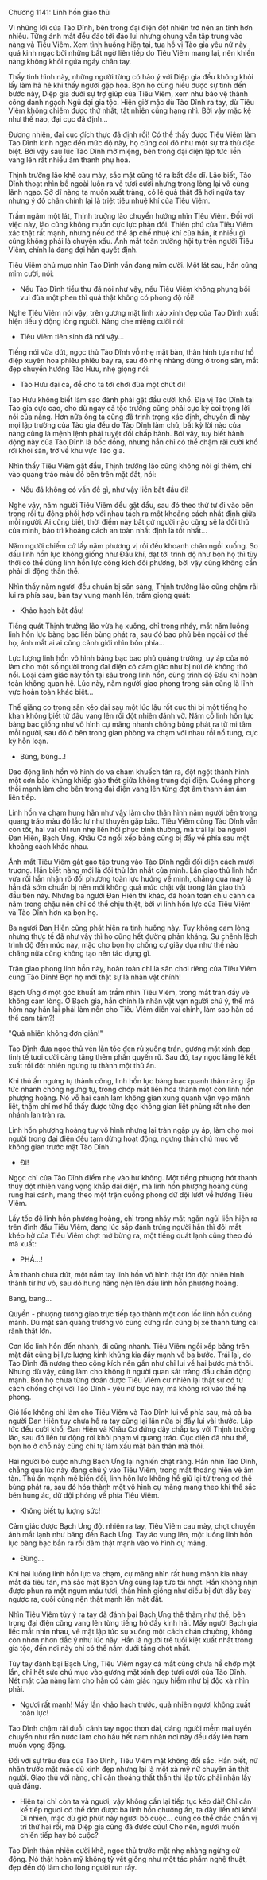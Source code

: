 




Chương 1141: Linh hồn giao thủ


Vì những lời của Tào Dĩnh, bên trong đại điện đột nhiên trở nên an tĩnh hơn nhiều. Từng ánh mắt đều đảo tới đảo lui nhưng chung vẫn tập trung vào nàng và Tiêu Viêm. Xem tình huống hiện tại, tựa hồ vị Tào gia yêu nữ này quá kinh ngạc bởi những bất ngờ liên tiếp do Tiêu Viêm mang lại, nên khiến nàng không khỏi ngứa ngáy chân tay.

Thấy tình hình này, những người từng có hảo ý với Diệp gia đều không khỏi lấy làm hả hê khi thấy người gặp họa. Bọn họ cũng hiểu được sự tình đến bước này, Diệp gia dưới sự trợ giúp của Tiêu Viêm, xem như bảo vệ thành công danh ngạch Ngũ đại gia tộc. Hiện giờ mặc dù Tào Dĩnh ra tay, dù Tiêu Viêm không chiếm được thứ nhất, tất nhiên cũng hạng nhì. Bởi vậy mặc kệ như thế nào, đại cục đã định...

Đương nhiên, đại cục đích thực đã định rồi! Có thể thấy được Tiêu Viêm làm Tào Dĩnh kinh ngạc đến mức độ này, họ cũng coi đó như một sự trả thù đặc biệt. Bởi vậy sau lúc Tào Dĩnh mở miệng, bên trong đại điện lập tức liền vang lên rất nhiều âm thanh phụ họa.

Thịnh trưởng lão khẽ cau mày, sắc mặt cũng tỏ ra bất đắc dĩ. Lão biết, Tào Dĩnh thoạt nhìn bề ngoài luôn ra vẻ tươi cười nhưng trong lòng lại vô cùng lãnh ngạo. Sở dĩ nàng ta muốn xuất tràng, có lẽ quả thật đã hơi ngứa tay nhưng ý đồ chân chính lại là triệt tiêu nhuệ khí của Tiêu Viêm.

Trầm ngâm một lát, Thịnh trưởng lão chuyển hướng nhìn Tiêu Viêm. Đối với việc này, lão cũng không muốn cực lực phản đối. Thiên phú của Tiêu Viêm xác thật rất mạnh, nhưng nếu có thể áp chế nhuệ khí của hắn, ít nhiều gì cũng không phải là chuyện xấu. Ánh mắt toàn trường hội tụ trên người Tiêu Viêm, chính là đang đợi hắn quyết định.

Tiêu Viêm chú mục nhìn Tào Dĩnh vẫn đang mỉm cười. Một lát sau, hắn cũng mỉm cười, nói:

- Nếu Tào Dĩnh tiểu thư đã nói như vậy, nếu Tiêu Viêm không phụng bồi vui đùa một phen thì quả thật không có phong độ rồi!

Nghe Tiêu Viêm nói vậy, trên gương mặt linh xảo xinh đẹp của Tào Dĩnh xuất hiện tiếu ý động lòng người. Nàng che miệng cười nói:

- Tiêu Viêm tiên sinh đã nói vậy...

Tiếng nói vừa dứt, ngọc thủ Tào Dĩnh vỗ nhẹ mặt bàn, thân hình tựa như hồ điệp xuyên hoa phiêu phiêu bay ra, sau đó nhẹ nhàng dừng ở trong sân, mắt đẹp chuyển hướng Tào Hưu, nhẹ giọng nói:

- Tào Hưu đại ca, để cho ta tới chơi đùa một chút đi!

Tào Hưu không biết làm sao đành phải gật đầu cười khổ. Địa vị Tào Dĩnh tại Tào gia cực cao, cho dù ngay cả tộc trưởng cũng phải cực kỳ coi trọng lời nói của nàng. Hơn nữa ông ta cũng đã trịnh trọng xác định, chuyến đi này mọi lập trường của Tào gia đều do Tào Dĩnh làm chủ, bất kỳ lời nào của nàng cũng là mệnh lệnh phải tuyệt đối chấp hành. Bởi vậy, tuy biết hành động này của Tào Dĩnh là bốc đồng, nhưng hắn chỉ có thể chậm rãi cười khổ rời khỏi sân, trở về khu vực Tào gia.

Nhìn thấy Tiêu Viêm gật đầu, Thịnh trưởng lão cũng không nói gì thêm, chỉ vào quang tráo màu đỏ bên trên mặt đất, nói:

- Nếu đã không có vấn đề gì, như vậy liền bắt đầu đi!

Nghe vậy, năm người Tiêu Viêm đều gật đầu, sau đó theo thứ tự đi vào bên trong rồi tự động phối hợp với nhau tách ra một khoảng cách nhất định giữa mỗi người. Ai cũng biết, thời điểm này bất cứ người nào cũng sẽ là đối thủ của mình, bảo trì khoảng cách an toàn nhất định là tốt nhất...

Năm người chiếm cứ lấy năm phương vị rồi đều khoanh chân ngồi xuống. So đấu linh hồn lực không giống như Đấu khí, đạt tới trình độ như bọn họ thì tùy thời có thể dùng linh hồn lực công kích đối phương, bởi vậy cũng không cần phải di động thân thể.

Nhìn thấy năm người đều chuẩn bị sẵn sàng, Thịnh trưởng lão cũng chậm rãi lui ra phía sau, bàn tay vung mạnh lên, trầm giọng quát:

- Khảo hạch bắt đầu!

Tiếng quát Thịnh trưởng lão vừa hạ xuống, chỉ trong nháy, mắt năm luồng linh hồn lực bàng bạc liền bùng phát ra, sau đó bao phủ bên ngoài cơ thể họ, ánh mắt ai ai cũng cảnh giới nhìn bốn phía...

Lực lượng linh hồn vô hình bàng bạc bao phủ quảng trường, uy áp của nó làm cho một số người trong đại điện có cảm giác như bị núi đè không thở nổi. Loại cảm giác này tồn tại sâu trong linh hồn, cùng trình độ Đấu khí hoàn toàn không quan hệ. Lúc này, năm người giao phong trong sân cũng là lĩnh vực hoàn toàn khác biệt...

Thế giằng co trong sân kéo dài sau một lúc lâu rốt cục thì bị một tiếng ho khan không biết từ đâu vang lên rồi đột nhiên đánh vỡ. Năm cỗ linh hồn lực bàng bạc giống như vô hình cự mãng nhanh chóng bùng phát ra từ mi tâm mỗi người, sau đó ở bên trong gian phòng va chạm với nhau rồi nổ tung, cực kỳ hỗn loạn.

- Bùng, bùng...!

Dao động linh hồn vô hình do va chạm khuếch tán ra, đột ngột thành hình một cơn bão khủng khiếp gào thét giữa không trung đại điện. Cuồng phong thổi mạnh làm cho bên trong đại điện vang lên từng đợt âm thanh ầm ầm liên tiếp.

Linh hồn va chạm hung hãn như vậy làm cho thân hình năm người bên trong quang tráo màu đỏ lắc lư như thuyền gặp bão. Tiêu Viêm cùng Tào Dĩnh vẫn còn tốt, hai vai chỉ run nhẹ liền hồi phục bình thường, mà trái lại ba người Đan Hiên, Bạch Ưng, Khâu Cơ ngồi xếp bằng cũng bị đẩy về phía sau một khoảng cách khác nhau.

Ánh mắt Tiêu Viêm gắt gao tập trung vào Tào Dĩnh ngồi đối diện cách mười trượng. Hắn biết nàng mới là đối thủ lớn nhất của mình. Lần giao thủ linh hồn vừa rồi hắn nhận rõ đối phương toàn lực hướng về mình, chẳng qua may là hắn đã sớm chuẩn bị nên mới không quá mức chật vật trong lần giao thủ đầu tiên này. Nhưng ba người Đan Hiên thì khác, đã hoàn toàn chịu cảnh cá nằm trong chậu nên chỉ có thể chịu thiệt, bởi vì linh hồn lực của Tiêu Viêm và Tào Dĩnh hơn xa bọn họ.

Ba người Đan Hiên cũng phát hiện ra tình huống này. Tuy không cam lòng nhưng thực tế đã như vậy thì họ cũng hết đường phản kháng. Sự chênh lệch trình độ đến mức này, mặc cho bọn họ chống cự giãy dụa như thế nào chăng nữa cũng không tạo nên tác dụng gì.

Trận giao phong linh hồn này, hoàn toàn chỉ là sân chơi riêng của Tiêu Viêm cùng Tào Dĩnh! Bọn họ mới thật sự là nhân vật chính!

Bạch Ưng ở một góc khuất âm trầm nhìn Tiêu Viêm, trong mắt tràn đầy vẻ không cam lòng. Ở Bạch gia, hắn chính là nhân vật vạn người chú ý, thế mà hôm nay hắn lại phải làm nền cho Tiêu Viêm diễn vai chính, làm sao hắn có thể cam tâm?!

"Quả nhiên không đơn giản!"

Tào Dĩnh đưa ngọc thủ vén làn tóc đen rủ xuống trán, gương mặt xinh đẹp tinh tế tươi cười càng tăng thêm phần quyến rũ. Sau đó, tay ngọc lặng lẽ kết xuất rồi đột nhiên ngưng tụ thành một thủ ấn.

Khi thủ ấn ngưng tụ thành công, linh hồn lực bàng bạc quanh thân nàng lập tức nhanh chóng ngưng tụ, trong chớp mắt liền hóa thành một con linh hồn phượng hoàng. Nó vỗ hai cánh làm không gian xung quanh vặn vẹo mãnh liệt, thậm chí mơ hồ thấy được từng đạo không gian liệt phùng rất nhỏ đen nhánh lan tràn ra.

Linh hồn phượng hoàng tuy vô hình nhưng lại tràn ngập uy áp, làm cho mọi người trong đại điện đều tạm dừng hoạt động, ngưng thần chú mục về không gian trước mặt Tào Dĩnh.

- Đi!

Ngọc chỉ của Tào Dĩnh điểm nhẹ vào hư không. Một tiếng phượng hót thanh thúy đột nhiên vang vọng khắp đại điện, mà linh hồn phượng hoàng cũng rung hai cánh, mang theo một trận cuồng phong dữ dội lướt về hướng Tiêu Viêm.

Lấy tốc độ linh hồn phượng hoàng, chỉ trong nháy mắt ngắn ngủi liền hiện ra trên đỉnh đầu Tiêu Viêm, đang lúc sắp đánh trúng người hắn thì đôi mắt khép hờ của Tiêu Viêm chợt mở bừng ra, một tiếng quát lạnh cũng theo đó mà xuất:

- PHÁ...!

Âm thanh chưa dứt, một nắm tay linh hồn vô hình thật lớn đột nhiên hình thành từ hư vô, sau đó hung hăng nện lên đầu linh hồn phượng hoàng.

Bang, bang...

Quyền - phượng tương giao trực tiếp tạo thành một cơn lốc linh hồn cuồng mãnh. Dù mặt sàn quảng trường vô cùng cứng rắn cũng bị xé thành từng cái rãnh thật lớn.

Cơn lốc linh hồn đến nhanh, đi cũng nhanh. Tiêu Viêm ngồi xếp bằng trên mặt đất cũng bị lực lượng kinh khủng kia đẩy mạnh về ba bước. Trái lại, do Tào Dĩnh đã nương theo công kích nên gần như chỉ lui về hai bước mà thôi. Nhưng dù vậy, cũng làm cho không ít người quan sát tràng đấu chấn động mạnh. Bọn họ chưa từng đoán được Tiêu Viêm cư nhiên lại thật sự có tư cách chống chọi với Tào Dĩnh - yêu nữ bực này, mà không rơi vào thế hạ phong.

Gió lốc không chỉ làm cho Tiêu Viêm và Tào Dĩnh lui về phía sau, mà cả ba người Đan Hiên tuy chưa hề ra tay cũng lại lần nữa bị đẩy lui vài thước. Lập tức đều cười khổ, Đan Hiên và Khâu Cơ đứng dậy chắp tay với Thịnh trưởng lão, sau đó liền tự động rời khỏi phạm vi quang tráo. Cục diện đã như thế, bọn họ ở chỗ này cũng chỉ tự làm xấu mặt bản thân mà thôi.

Hai người bỏ cuộc nhưng Bạch Ưng lại nghiến chặt răng. Hắn nhìn Tào Dĩnh, chẳng qua lúc này đang chú ý vào Tiêu Viêm, trong mắt thoáng hiện vẻ âm tàn. Thủ ấn mạnh mẽ biến đổi, linh hồn lực không hề giữ lại từ trong cơ thể bùng phát ra, sau đó hóa thành một vô hình cự mãng mang theo khí thế sắc bén hung ác, dữ dội phóng về phía Tiêu Viêm.

- Không biết tự lượng sức!

Cảm giác được Bạch Ưng đột nhiên ra tay, Tiêu Viêm cau mày, chợt chuyển ánh mắt lạnh như băng đến Bạch Ưng. Tay áo vung lên, một luồng linh hồn lực bàng bạc bắn ra rồi đâm thật mạnh vào vô hình cự mãng.

- Đùng...

Khi hai luồng linh hồn lực va chạm, cự mãng nhìn rất hung mãnh kia nháy mắt đã tiêu tán, mà sắc mặt Bạch Ưng cũng lập tức tái nhợt. Hắn không nhịn được phun ra một ngụm máu tươi, thân hình giống như diều bị đứt dây bay ngược ra, cuối cùng nện thật mạnh lên mặt đất.

Nhìn Tiêu Viêm tùy ý ra tay đã đánh bại Bạch Ưng thê thảm như thế, bên trong đại điện cũng vang lên từng tiếng hô đầy kinh hãi. Mấy người Bạch gia liếc mắt nhìn nhau, vẻ mặt lập tức sụ xuống một cách chán chường, không còn nhơn nhơn đắc ý như lúc nãy. Hắn là người trẻ tuổi kiệt xuất nhất trong gia tộc, đến nơi này chỉ có thể nằm dưới tầng chót nhất.

Tùy tay đánh bại Bạch Ưng, Tiêu Viêm ngay cả mắt cũng chưa hề chớp một lần, chỉ hết sức chú mục vào gương mặt xinh đẹp tươi cười của Tào Dĩnh. Nét mặt của nàng làm cho hắn có cảm giác nguy hiểm như bị độc xà nhìn phải.

- Ngươi rất mạnh! Mấy lần khảo hạch trước, quả nhiên ngươi không xuất toàn lực!

Tào Dĩnh chậm rãi duỗi cánh tay ngọc thon dài, dáng người mềm mại uyển chuyển như rắn nước làm cho hầu hết nam nhân nơi này đều dấy lên ham muốn vọng động.

Đối với sự trêu đùa của Tào Dĩnh, Tiêu Viêm mặt không đổi sắc. Hắn biết, nữ nhân trước mặt mặc dù xinh đẹp nhưng lại là một xà mỹ nữ chuyên ăn thịt người. Giao thủ với nàng, chỉ cần thoáng thất thần thì lập tức phải nhận lấy quả đắng.

- Hiện tại chỉ còn ta và ngươi, vậy không cần lại tiếp tục kéo dài! Chỉ cần kế tiếp ngươi có thể đón được ba linh hồn chưởng ấn, ta đây liền rời khỏi! Dĩ nhiên, mặc dù giờ phút này ngươi bỏ cuộc... cũng có thể chắc chắn vị trí thứ hai rồi, mà Diệp gia cũng đã được cứu! Cho nên, ngươi muốn chiến tiếp hay bỏ cuộc?

Tào Dĩnh thản nhiên cười khẽ, ngọc thủ trước mặt nhẹ nhàng ngừng cử động. Nó thật hoàn mỹ không tỳ vết giống như một tác phẩm nghệ thuật, đẹp đến độ làm cho lòng người run rẩy.




